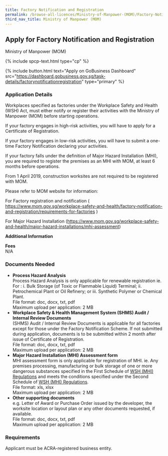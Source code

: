 ```yaml
---
title: Factory Notification and Registration
permalink: /browse-all-licences/Ministry-of-Manpower-(MOM)/Factory-Notification-and-Registration
third_nav_title: Ministry of Manpower (MOM)
---
```


## Apply for Factory Notification and Registration

Ministry of Manpower (MOM)

{% include spcp-text.html type="cp" %}

{% include button.html text="Apply on GoBusiness Dashboard" src="https://dashboard.gobusiness.gov.sg/task-details/factorynotificationregistration" type="primary" %}

<H3>Application Details</H3>

Workplaces specified as factories under the Workplace Safety and Health (WSH) Act, must either notify or register their activities with the Ministry of Manpower (MOM) before starting operations.

If your factory engages in high-risk activities, you will have to apply for a Certificate of Registration.

If your factory engages in low-risk activities, you will have to submit a one-time Factory Notification declaring your activities.

If your factory falls under the definition of Major Hazard Installation (MHI), you are required to register the premises as an MHI with MOM, at least 6 months before operations.

From 1 April 2019, construction worksites are not required to be registered with MOM.

Please refer to MOM website for information:

For Factory registration and notification ( https://www.mom.gov.sg/workplace-safety-and-health/factory-notification-and-registration/requirements-for-factories )

For Major Hazard Installation (https://www.mom.gov.sg/workplace-safety-and-health/major-hazard-installations/mhi-assessment)

<strong>Additional Information</strong>

<p><strong>Fees</strong><br />
N/A</p>

<H3>Documents Needed</H3>

<ul>
<li><strong>Process Hazard Analysis</strong><br>
Process Hazard Analysis is only applicable for renewable registration ie. For : i. Bulk Storage (of Toxic or Flammable Liquid) Terminal; ii. Petrochemical Plant or Oil Refinery; or iii. Synthetic Polymer or Chemical Plant.<br>
File format: doc, docx, txt, pdf<br>
Maximum upload per application: 2 MB</li>
<li><strong>Workplace Safety & Health Management System (SHMS) Audit / Internal Review Documents</strong><br>
(SHMS) Audit / Internal Review Documents is applicable for all factories except for those under the Factory Notification Scheme. If not submitted during application, documents is to be submitted within 2 month after issue of Certificate of Registration.<br>
File format: doc, docx, txt, pdf<br>
Maximum upload per application: 2 MB</li>
<li><strong>Major Hazard Installation (MHI) Assessment form</strong><br>
MHI assessment form is only applicable for registration of MHI. ie. Any premises processing, manufacturing or bulk storage of one or more dangerous substances specified in the First Schedule of <a href="https://sso.agc.gov.sg/SL/WSHA2006-S202-2017?DocDate=20170502&ProvIds=Sc1-#Sc1-" target="_blank" rel="noopener"><u>WSH (MHI) Regulations</u></a> and meets the conditions specified under the Second Schedule of <a href="https://sso.agc.gov.sg/SL/WSHA2006-S202-2017?DocDate=20170502&ProvIds=Sc2-#Sc2-" target="_blank" rel="noopener"><u>WSH (MHI) Regulations</u></a>.<br>
File format: xls, xlsx<br>
Maximum upload per application: 2 MB</li>
<li><strong>Other supporting documents</strong><br>
e.g. Letter of Award or Purchase Order issued by the developer, the worksite location or layout plan or any other documents requested, if available.<br>
File format: doc, docx, txt, pdf<br>
Maximum upload per application: 2 MB</li>
</ul>

<H3>Requirements</H3>

<p>Applicant must be ACRA-registered business entity.</p>

